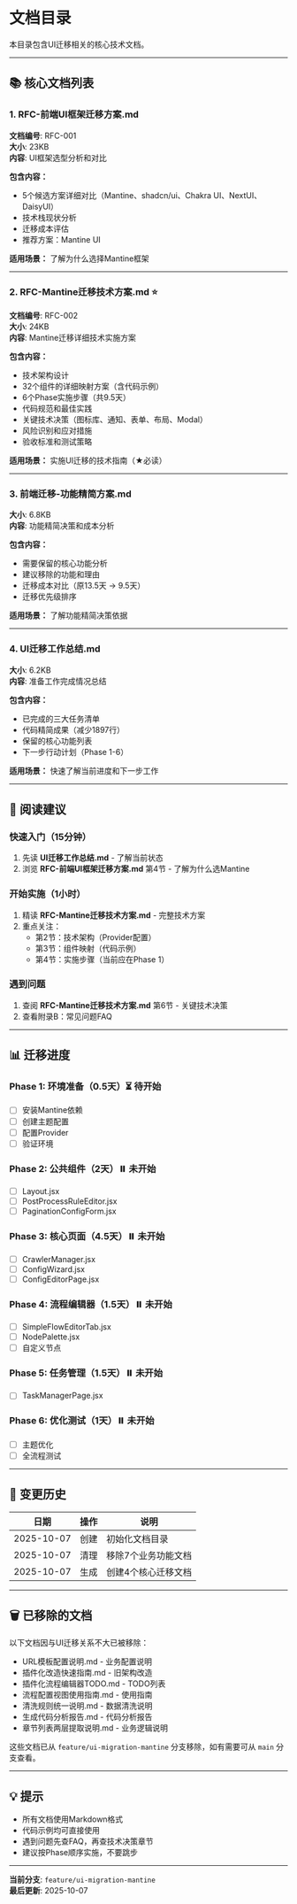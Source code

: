 # 文档目录

本目录包含UI迁移相关的核心技术文档。

---

## 📚 核心文档列表

### 1. RFC-前端UI框架迁移方案.md
**文档编号**: RFC-001  
**大小**: 23KB  
**内容**: UI框架选型分析和对比

**包含内容：**
- 5个候选方案详细对比（Mantine、shadcn/ui、Chakra UI、NextUI、DaisyUI）
- 技术栈现状分析
- 迁移成本评估
- 推荐方案：Mantine UI

**适用场景：** 了解为什么选择Mantine框架

---

### 2. RFC-Mantine迁移技术方案.md ⭐
**文档编号**: RFC-002  
**大小**: 24KB  
**内容**: Mantine迁移详细技术实施方案

**包含内容：**
- 技术架构设计
- 32个组件的详细映射方案（含代码示例）
- 6个Phase实施步骤（共9.5天）
- 代码规范和最佳实践
- 关键技术决策（图标库、通知、表单、布局、Modal）
- 风险识别和应对措施
- 验收标准和测试策略

**适用场景：** 实施UI迁移的技术指南（★必读）

---

### 3. 前端迁移-功能精简方案.md
**大小**: 6.8KB  
**内容**: 功能精简决策和成本分析

**包含内容：**
- 需要保留的核心功能分析
- 建议移除的功能和理由
- 迁移成本对比（原13.5天 → 9.5天）
- 迁移优先级排序

**适用场景：** 了解功能精简决策依据

---

### 4. UI迁移工作总结.md
**大小**: 6.2KB  
**内容**: 准备工作完成情况总结

**包含内容：**
- 已完成的三大任务清单
- 代码精简成果（减少1897行）
- 保留的核心功能列表
- 下一步行动计划（Phase 1-6）

**适用场景：** 快速了解当前进度和下一步工作

---

## 🎯 阅读建议

### 快速入门（15分钟）
1. 先读 **UI迁移工作总结.md** - 了解当前状态
2. 浏览 **RFC-前端UI框架迁移方案.md** 第4节 - 了解为什么选Mantine

### 开始实施（1小时）
1. 精读 **RFC-Mantine迁移技术方案.md** - 完整技术方案
2. 重点关注：
   - 第2节：技术架构（Provider配置）
   - 第3节：组件映射（代码示例）
   - 第4节：实施步骤（当前应在Phase 1）

### 遇到问题
1. 查阅 **RFC-Mantine迁移技术方案.md** 第6节 - 关键技术决策
2. 查看附录B：常见问题FAQ

---

## 📊 迁移进度

### Phase 1: 环境准备（0.5天）⏳ 待开始
- [ ] 安装Mantine依赖
- [ ] 创建主题配置
- [ ] 配置Provider
- [ ] 验证环境

### Phase 2: 公共组件（2天）⏸️ 未开始
- [ ] Layout.jsx
- [ ] PostProcessRuleEditor.jsx
- [ ] PaginationConfigForm.jsx

### Phase 3: 核心页面（4.5天）⏸️ 未开始
- [ ] CrawlerManager.jsx
- [ ] ConfigWizard.jsx
- [ ] ConfigEditorPage.jsx

### Phase 4: 流程编辑器（1.5天）⏸️ 未开始
- [ ] SimpleFlowEditorTab.jsx
- [ ] NodePalette.jsx
- [ ] 自定义节点

### Phase 5: 任务管理（1.5天）⏸️ 未开始
- [ ] TaskManagerPage.jsx

### Phase 6: 优化测试（1天）⏸️ 未开始
- [ ] 主题优化
- [ ] 全流程测试

---

## 📝 变更历史

| 日期 | 操作 | 说明 |
|-----|------|-----|
| 2025-10-07 | 创建 | 初始化文档目录 |
| 2025-10-07 | 清理 | 移除7个业务功能文档 |
| 2025-10-07 | 生成 | 创建4个核心迁移文档 |

---

## 🗑️ 已移除的文档

以下文档因与UI迁移关系不大已被移除：

- URL模板配置说明.md - 业务配置说明
- 插件化改造快速指南.md - 旧架构改造
- 插件化流程编辑器TODO.md - TODO列表
- 流程配置视图使用指南.md - 使用指南
- 清洗规则统一说明.md - 数据清洗说明
- 生成代码分析报告.md - 代码分析报告
- 章节列表两层提取说明.md - 业务逻辑说明

这些文档已从 `feature/ui-migration-mantine` 分支移除，如有需要可从 `main` 分支查看。

---

## 💡 提示

- 所有文档使用Markdown格式
- 代码示例均可直接使用
- 遇到问题先查FAQ，再查技术决策章节
- 建议按Phase顺序实施，不要跳步

---

**当前分支**: `feature/ui-migration-mantine`  
**最后更新**: 2025-10-07
